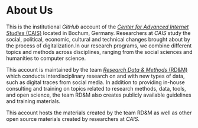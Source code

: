 # About Us
This is the institutional *GitHub* account of the [*Center for Advanced Internet Studies* (CAIS)](https://www.cais-research.de/) located in Bochum, Germany. Researchers at  *CAIS* study the social, political, economic, cultural and technical changes brought about by the process of digitalization.In our research programs, we combine different topics and methods across disciplines, ranging from the social sciences and humanities to computer science.

This account is maintained by the team [*Research Data & Methods* (RD&M)](https://www.cais-research.de/en/research/rdm-research-data-methods/) which conducts interdisciplinary research on and with new types of data, such as digital traces from social media. In addition to providing in-house consulting and training on topics related to research methods, data, tools, and open science, the team RD&M also creates publicly available guidelines and training materials.

This account hosts the materials created by the team RD&M as well as other open source materials created by researchers at *CAIS*.
